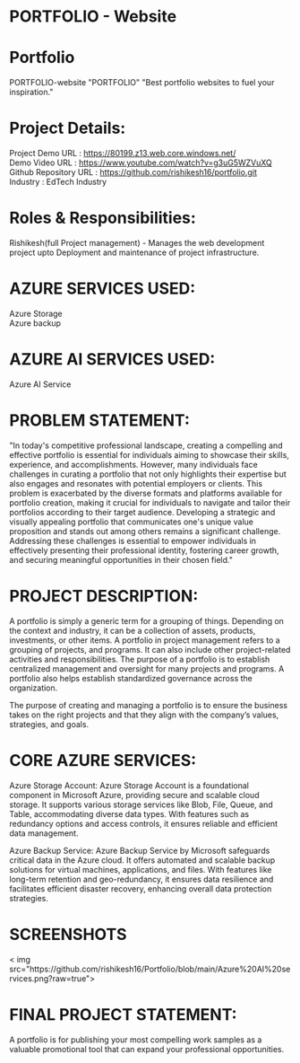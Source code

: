 <h1>PORTFOLIO - Website</h1>
<h1> Portfolio </h1>
PORTFOLIO-website
"PORTFOLIO"
"Best portfolio websites to fuel your inspiration."

<h1> Project Details: </h1>

Project Demo URL : https://80199.z13.web.core.windows.net/<br>
Demo Video URL : https://www.youtube.com/watch?v=g3uG5WZVuXQ<br>
Github Repository URL : https://github.com/rishikesh16/portfolio.git<br>
Industry : EdTech Industry



<h1> Roles & Responsibilities: </h1>

Rishikesh(full Project management) - Manages the web development project upto Deployment and maintenance of project infrastructure.<br>


<h1> AZURE SERVICES USED: </h1>
Azure Storage<br>
Azure backup<br>


<h1> AZURE AI SERVICES USED: </h1>
Azure AI Service<br>



<h1> PROBLEM STATEMENT: </h1>
"In today's competitive professional landscape, creating a compelling and effective portfolio is essential for individuals aiming to showcase their skills, experience, and accomplishments. However, many individuals face challenges in curating a portfolio that not only highlights their expertise but also engages and resonates with potential employers or clients. This problem is exacerbated by the diverse formats and platforms available for portfolio creation, making it crucial for individuals to navigate and tailor their portfolios according to their target audience. Developing a strategic and visually appealing portfolio that communicates one's unique value proposition and stands out among others remains a significant challenge. Addressing these challenges is essential to empower individuals in effectively presenting their professional identity, fostering career growth, and securing meaningful opportunities in their chosen field."



<h1> PROJECT DESCRIPTION: </h1>

A portfolio is simply a generic term for a grouping of things. Depending on the context and industry, it can be a collection of assets, products, investments, or other items. A portfolio in project management refers to a grouping of projects, and programs. It can also include other project-related activities and responsibilities. The purpose of a portfolio is to establish centralized management and oversight for many projects and programs. A portfolio also helps establish standardized governance across the organization.

The purpose of creating and managing a portfolio is to ensure the business takes on the right projects and that they align with the company’s values, strategies, and goals.


<h1> CORE AZURE SERVICES: </h1>
Azure Storage Account: Azure Storage Account is a foundational component in Microsoft Azure, providing secure and scalable cloud storage. It supports various storage services like Blob, File, Queue, and Table, accommodating diverse data types. With features such as redundancy options and access controls, it ensures reliable and efficient data management. <br>
   
   Azure Backup Service: Azure Backup Service by Microsoft safeguards critical data in the Azure cloud. It offers automated and scalable backup solutions for virtual machines, applications, and files. With features like long-term retention and geo-redundancy, it ensures data resilience and facilitates efficient disaster recovery, enhancing overall data protection strategies.<br>

<h1> SCREENSHOTS</h1>
< img src="https://github.com/rishikesh16/Portfolio/blob/main/Azure%20AI%20services.png?raw=true">

<h1> FINAL PROJECT STATEMENT: </h1>
A portfolio is for publishing your most compelling work samples as a valuable promotional tool that can expand your professional opportunities.
